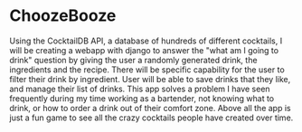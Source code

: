 # ChoozeBooze

Using the CocktailDB API, a database of hundreds of different cocktails, I will be creating a webapp with django to answer the "what am I going to drink" question by giving the user a randomly generated drink, the ingredients and the recipe. There will be specific capability for the user to filter their drink by ingredient. User will be able to save drinks that they like, and manage their list of drinks. This app solves a problem I have seen frequently during my time working as a bartender, not knowing what to drink, or how to order a drink out of their comfort zone. Above all the app is just a fun game to see all the crazy cocktails people have created over time. 
